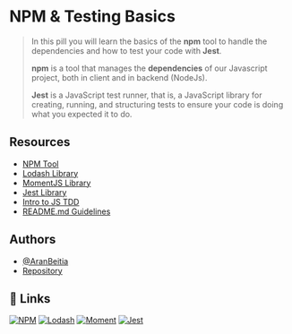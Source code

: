
# NPM & Testing Basics

> In this pill you will learn the basics of the **npm** tool to handle the dependencies and how to test your code with **Jest**.
>
> **npm** is a tool that manages the **dependencies** of our Javascript project, both in client and in backend (NodeJs).
>
> **Jest** is a JavaScript test runner, that is, a JavaScript library for creating, running, and structuring tests to ensure your code is doing what you expected it to do.


## Resources

- [NPM Tool](https://www.npmjs.com/)
- [Lodash Library](https://lodash.com/)
- [MomentJS Library](https://momentjs.com)
- [Jest Library](https://jestjs.io/)
- [Intro to JS TDD](https://www.youtube.com/watch?v=SbKPgaRZsxA)
- [README.md Guidelines](https://github.com/othneildrew/Best-README-Template)

## Authors

- [@AranBeitia](https://www.github.com/AranBeitia)
- [Repository](https://github.com/AranBeitia/npm)

## 🔗 Links
[![NPM](https://img.shields.io/badge/npm-v7.21.1-red)](https://www.npmjs.com/)
[![Lodash](https://img.shields.io/badge/lodash-latest-blue)](https://lodash.com/)
[![Moment](https://img.shields.io/badge/moment-latest-lightgrey)](https://momentjs.com)
[![Jest](https://img.shields.io/badge/Jest-latest-green)](https://jestjs.io/)

